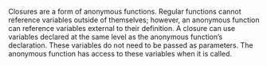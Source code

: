 Closures are a form of anonymous functions. Regular functions cannot reference variables outside of themselves; however, an anonymous function can reference variables external to their definition. A closure can use variables declared at the same level as the anonymous function’s declaration. These variables do not need to be passed as parameters. The anonymous function has access to these variables when it is called.